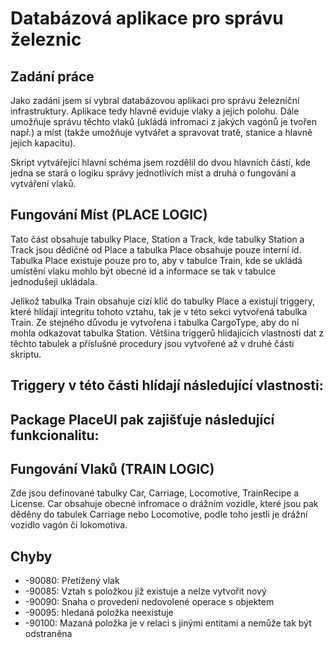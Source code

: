 # Databázová aplikace pro správu železnic

## Zadání práce
Jako zadání jsem si vybral databázovou aplikaci pro správu železniční infrastruktury. Aplikace tedy hlavně eviduje vlaky a jejich polohu. Dále umožňuje správu těchto vlaků (ukládá infromaci z jakých vagónů je tvořen např.) a míst (takže umožňuje vytvářet a spravovat tratě, stanice a hlavně jejich kapacitu).

Skript vytvářející hlavní schéma jsem rozdělil do dvou hlavních částí, kde jedna se stará o logiku správy jednotlivích míst a druhá o fungování a vytváření vlaků.

## Fungování Míst (PLACE LOGIC)
Tato část obsahuje tabulky Place, Station a Track, kde tabulky Station a Track jsou dědičné od Place a tabulka Place obsahuje pouze interní id. Tabulka Place existuje pouze pro to, aby v tabulce Train, kde se ukládá umístění vlaku mohlo být obecné id a informace se tak v tabulce jednodušeji ukládala.

Jelikož tabulka Train obsahuje cizí klíč do tabulky Place a existují triggery, které hlídají integritu tohoto vztahu, tak je v této sekci vytvořená tabulka Train. Ze stejného důvodu je vytvořena i tabulka CargoType, aby do ní mohla odkazovat tabulka Station. Většina triggerů hlídajících vlastnosti dat z těchto tabulek a příslušné procedury jsou vytvořené až v druhé části skriptu.

Triggery v této části hlídají následující vlastnosti:
- 

Package PlaceUI pak zajišťuje následující funkcionalitu:
- 

## Fungování Vlaků (TRAIN LOGIC)
Zde jsou definované tabulky Car, Carriage, Locomotive, TrainRecipe a License. Car obsahuje obecné infromace o drážním vozidle, které jsou pak děděny do tabulek Carriage nebo Locomotive, podle toho jestli je drážní vozidlo vagón či lokomotiva.


## Chyby
- -90080: Přetížený vlak
- -90085: Vztah s položkou již existuje a nelze vytvořit nový
- -90090: Snaha o provedení nedovolené operace s objektem
- -90095: hledaná položka neexistuje
- -90100: Mazaná položka je v relaci s jinými entitami a nemůže tak být odstraněna
